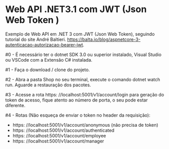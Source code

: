 # Web API .NET3.1 com JWT (Json Web Token )
Exemplo de Web API em .NET 3 com JWT (Json Web Token), seguindo tutorial do site André Baltieri. https://balta.io/blog/aspnetcore-3-autenticacao-autorizacao-bearer-jwt.

#0 - É necessário ter o dotnet SDK 3.0 ou superior instalado, Visual Studio ou VSCode com a Extensão C# instalada.

#1 - Faça o download / clone do projeto.

#2 - Abra a pasta Shop no seu terminal, execute o comando dotnet watch run. Aguarde a restauração dos pacotes.

#3 - Acesse a rota https: //localhost:5001/v1/account/login para geração do token de acesso, fique atento ao número de porta, o seu pode estar diferente.

#4 - Rotas (Não esqueça de enviar o token no header da requisição):
- https: //localhost:5001/v1/account/anonymous (não precisa de token)
- https: //localhost:5001/v1/account/authenticated
- https: //localhost:5001/v1/account/employee
- https: //localhost:5001/v1/account/manager
